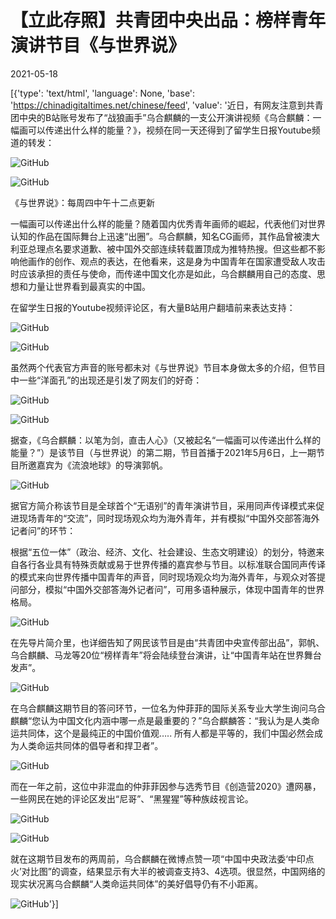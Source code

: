 # 【立此存照】共青团中央出品：榜样青年演讲节目《与世界说》

2021-05-18

[{'type': 'text/html', 'language': None, 'base': 'https://chinadigitaltimes.net/chinese/feed', 'value': '近日，有网友注意到共青团中央的B站账号发布了“战狼画手”乌合麒麟的一支公开演讲视频《乌合麒麟：一幅画可以传递出什么样的能量？》，视频在同一天还得到了留学生日报Youtube频道的转发：

![GitHub](https://chinadigitaltimes.net/chinese/files/2021/05/image-1621326307833.png)

![GitHub](https://chinadigitaltimes.net/chinese/files/2021/05/image-1621326752284.png)



《与世界说》：每周四中午十二点更新

一幅画可以传递出什么样的能量？随着国内优秀青年画师的崛起，代表他们对世界认知的作品在国际舞台上迅速“出圈”。乌合麒麟，知名CG画师，其作品曾被澳大利亚总理点名要求道歉、被中国外交部连续转载置顶成为推特热搜。但这些都不影响他画作的创作、观点的表达，在他看来，这是身为中国青年在国家遭受敌人攻击时应该承担的责任与使命，而传递中国文化亦是如此，乌合麒麟用自己的态度、思想和力量让世界看到最真实的中国。



在留学生日报的Youtube视频评论区，有大量B站用户翻墙前来表达支持：

![GitHub](https://chinadigitaltimes.net/chinese/files/2021/05/image-1621328843964.png)

![GitHub](https://chinadigitaltimes.net/chinese/files/2021/05/image-1621328889466.png)

虽然两个代表官方声音的账号都未对《与世界说》节目本身做太多的介绍，但节目中一些“洋面孔”的出现还是引发了网友们的好奇：

![GitHub](https://chinadigitaltimes.net/chinese/files/2021/05/image-1621327126476.png)

![GitHub](https://chinadigitaltimes.net/chinese/files/2021/05/image-1621327072391.png)

据查，《乌合麒麟：以笔为剑，直击人心》（又被起名“一幅画可以传递出什么样的能量？”）是该节目（与世界说）的第二期，节目首播于2021年5月6日，上一期节目所邀嘉宾为《流浪地球》的导演郭帆。

![GitHub](https://chinadigitaltimes.net/chinese/files/2021/05/image-1621327806848.png)

据官方简介称该节目是全球首个“无语别”的青年演讲节目，采用同声传译模式来促进现场青年的“交流”，同时现场观众均为海外青年，并有模拟“中国外交部答海外记者问”的环节：



根据“五位一体”（政治、经济、文化、社会建设、生态文明建设）的划分，特邀来自各行各业具有特殊贡献或易于世界传播的嘉宾参与节目。以标准联合国同声传译的模式来向世界传播中国青年的声音，同时现场观众均为海外青年，与观众对答提问部分，模拟“中国外交部答海外记者问”，可用多语种展示，体现中国青年的世界格局。



![GitHub](https://chinadigitaltimes.net/chinese/files/2021/05/image-1621328304585.png)

在先导片简介里，也详细告知了网民该节目是由“共青团中央宣传部出品”，郭帆、乌合麒麟、马龙等20位“榜样青年”将会陆续登台演讲，让“中国青年站在世界舞台发声”。

![GitHub](https://chinadigitaltimes.net/chinese/files/2021/05/image-1621328221664.png)

在乌合麒麟这期节目的答问环节，一位名为仲菲菲的国际关系专业大学生询问乌合麒麟“您认为中国文化内涵中哪一点是最重要的？”乌合麒麟答：“我认为是人类命运共同体，这个是最纯正的中国价值观&#8230;.. 所有人都是平等的，我们中国必然会成为人类命运共同体的倡导者和捍卫者”。

![GitHub](https://chinadigitaltimes.net/chinese/files/2021/05/image-1621329344248.png)

而在一年之前，这位中非混血的仲菲菲因参与选秀节目《创造营2020》遭网暴，一些网民在她的评论区发出“尼哥”、“黑猩猩”等种族歧视言论。

![GitHub](https://chinadigitaltimes.net/chinese/files/2021/05/image-1621330647307.png)

![GitHub](https://chinadigitaltimes.net/chinese/files/2021/05/image-1621330661901.png)

就在这期节目发布的两周前，乌合麒麟在微博点赞一项“中国中央政法委‘中印点火’对比图”的调查，结果显示有大半的被调查支持3、4选项。很显然，中国网络的现实状况离乌合麒麟“人类命运共同体”的美好倡导仍有不小距离。

![GitHub](https://chinadigitaltimes.net/chinese/files/2021/05/image-1621331374072.png)'}]